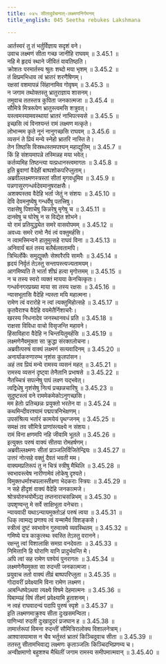 ```yaml
---
title: ०४५ सीतादुर्वचनात्-लक्ष्मणनिर्गमनम्
title_english: 045 Seetha rebukes Lakshmana

---
```



आर्तस्वरं तु तं भर्तुर्विज्ञाय सदृशं वने।  
उवाच लक्ष्मणं सीता गच्छ जानीहि राघवम् ॥ 3.45.1 ॥   
नहि मे हृदयं स्थाने जीवितं वावतिष्ठति।  
क्रोशतः परमार्तस्य श्रुतः शब्दो मया भृशम् ॥ 3.45.2 ॥   
तं क्षिप्रमभिधाव त्वं भ्रातरं शरणैषिणम्।  
रक्षसां वशमापन्नं सिंहानामिव गोवृषम् ॥ 3.45.3 ॥   
न जगाम तथोक्तस्तु भ्रातुराज्ञाय शासनम्।  
तमुवाच ततस्तत्र कुपिता जनकात्मजा ॥ 3.45.4 ॥   
सौमित्रे मित्ररूपेण भ्रातुस्त्वमसि शत्रुवत्।  
यस्त्वमस्यामवस्थायां भ्रातरं नाभिपत्स्यसे ॥ 3.45.5 ॥   
इच्छसि त्वं विनश्यन्तं रामं लक्ष्मण मत्कृते।  
लोभान्मम कृते नूनं नानुगच्छसि राघवम् ॥ 3.45.6 ॥   
व्यसनं ते प्रियं मन्ये स्नेहो भ्रातरि नास्ति ते।  
तेन तिष्ठसि विस्रब्धस्तमपश्यन् महाद्युतिम् ॥ 3.45.7 ॥   
किं हि संशयमापन्ने तस्मिन्नह मया भवेत्।  
कर्तव्यमिह तिष्ठन्त्या यत्प्रधानस्त्वमागतः ॥ 3.45.8 ॥   
इति ब्रुवाणां वैदेहीं बाष्पशोकपरिप्लुताम्।  
अब्रवील्लक्ष्मणस्त्रस्तां सीतां मृगवधूमिव ॥ 3.45.9 ॥   
पन्नगासुरगन्धर्वदेवमानुषराक्षसैः।  
अशक्यस्तव वैदेहि भर्ता जेतुं न संशयः ॥ 3.45.10 ॥   
देवि देवमनुष्येषु गन्धर्वेषु पतत्त्रिषु।  
राक्षसेषु पिशाचेषु किन्नरेषु मृगेषु च ॥ 3.45.11 ॥   
दानवेषु च घोरेषु न स विद्येत शोभने।  
यो रामं प्रतियुद्ध्येत समरे वासवोपमम् ॥ 3.45.12 ॥   
अवध्यः समरे रामो नैवं त्वं वक्तुमर्हसि।  
न त्वामस्मिन्वने हातुमुत्सहे राघवं विना ॥ 3.45.13 ॥   
अनिवार्यं बलं तस्य बलैर्बलवतामपि।  
त्रिभिर्लोकैः समुद्युक्तैः सेश्वरैरपि सामरैः ॥ 3.45.14 ॥   
हृदयं निर्वृतं तेऽस्तु सन्तापस्त्यज्यतामयम्।  
आगमिष्यति ते भार्ता शीघ्रं हत्वा मृगोत्तमम् ॥ 3.45.15 ॥   
न च तस्य स्वरो व्यक्तं मायया केनचित्कृतः।  
गन्धर्वनगरप्रख्या माया सा तस्य रक्षसः ॥ 3.45.16 ॥   
न्यासभूतासि वैदेहि न्यस्ता मयि महात्मना।  
रामेण त्वं वरारोहे न त्वां त्यक्तुमिहोत्सहे ॥ 3.45.17 ॥   
कृतवैराश्च वैदेहि वयमेतैर्निशाचरैः।  
खरस्य निधनादेव जनस्थानवधं प्रति ॥ 3.45.18 ॥   
राक्षसा विविधा वाचो विसृजन्ति महावने।  
हिंसाविहारा वैदेहि न चिन्तयितुमर्हसि ॥ 3.45.19 ॥   
लक्ष्मणेनैवमुक्ता सा क्रुद्धा संरक्तलोचना।  
अब्रवीत्परुषं वाक्यं लक्ष्मणं सत्यवादिनम् ॥ 3.45.20 ॥   
अनार्याकरुणारम्भ नृशंस कुलपांसन।  
अहं तव प्रियं मन्ये रामस्य व्यसनं महत् ॥ 3.45.21 ॥   
रामस्य व्यसनं दृष्ट्वा तेनैतानि प्रभाषसे ॥ 3.45.22 ॥   
नैतच्चित्रं सपत्नेषु पापं लक्ष्ण यद्भवेत्।  
त्वद्विधेषु नृशंसेषु नित्यं प्रच्छन्नचारिषु ॥ 3.45.23 ॥   
सुदुष्टस्त्वं वने राममेकमेकोऽनुगच्छसि।  
मम हेतोः प्रतिच्छन्नः प्रयुक्तो भरतेन वा ॥ 3.45.24 ॥   
कथमिन्दीवरश्यामं पद्मपत्रनिभेक्षणम्।  
उपसंश्रित्य भर्तारं कामयेयं पृथग्जनम् ॥ 3.45.25 ॥   
समक्षं तव सौमित्रे प्राणांस्त्यक्ष्ये न संशयः।  
रामं विना क्षणमपि नहि जीवामि भूतले ॥ 3.45.26 ॥   
इत्युक्तः परुषं वाक्यं सीतया रोमहर्षणम्।  
अब्रवील्लक्ष्मणः सीतां प्राञ्जलिर्विजितेन्द्रियः ॥ 3.45.27 ॥   
उत्तरं नोत्सहे वक्तुं दैवतं भवती मम।  
वाक्यमप्रतिरूपं तु न चित्रं स्त्रीषु मैथिलि ॥ 3.45.28 ॥   
स्वभावस्त्वेष नारीणामेवं लोकेषु दृश्यते।  
विमुक्तधर्माश्चपलास्तीक्ष्णा भेदकराः स्त्रियः ॥ 3.45.29 ॥   
न सहे हीदृशं वाक्यं वैदेहि जनकात्मजे।  
श्रोत्रयोरुभयोर्मेऽद्य तप्तनाराचसन्निभम् ॥ 3.45.30 ॥   
उपशृण्वन्तु मे सर्वे साक्षिभूता वनेचराः।  
न्यायवादी यथाऽन्यायमुक्तोऽहं परुषं त्वया ॥ 3.45.31 ॥   
धिक् त्वामद्य प्रणश्य त्वं यन्मामैवं विशङ्कसे।  
स्त्रीत्वं दुष्टं स्वभावेन गुरुवाक्ये व्यवस्थितम् ॥ 3.45.32 ॥   
गमिष्ये यत्र काकुत्स्थः स्वस्ति तेऽस्तु वरानने।  
रक्षन्तु त्वां विशालाक्षि समग्रा वनदेवताः ॥ 3.45.33 ॥   
निमित्तानि हि घोराणि यानि प्रादुर्भवन्ति मे।  
अपि त्वां सह रामेण पश्येयं पुनरागतः ॥ 3.45.34 ॥   
लक्ष्मणेनैवमुक्ता सा रुदन्ती जनकात्मजा।  
प्रयुवाच ततो वाक्यं तीव्रं बाष्पपरिप्लुता ॥ 3.45.35 ॥   
गोदावरीं प्रवेक्ष्यामि विना रामेण लक्ष्मण।  
आबन्धिष्येऽथवा त्यक्ष्ये विषमे देहमात्मनः ॥ 3.45.36 ॥   
पिबाम्यहं विषं तीक्ष्णं प्रवेक्ष्यामि हुताशनम्।  
न त्वहं राघवादन्यं पदापि पुरुषं स्पृशे ॥ 3.45.37 ॥   
इति लक्ष्मणमाक्रुश्य सीता दुःखसमन्विता।  
पाणिभ्यां रुदती दुःखादुदरं प्रजघान ह ॥ 3.45.38 ॥   
तामार्त्तरूपां विमना रुदन्तीं सौमित्रिरालोक्य विशालनेत्राम्।  
आश्वासयामास न चैव भर्तुस्तं भ्रातरं किञ्चिदुवाच सीता ॥ 3.45.39 ॥   
ततस्तु सीतामभिवाद्य लक्ष्मणः कृताञ्जलिः किञ्चिदभिप्रणम्य च।  
अन्वीक्षमाणो बहुशश्च मैथिलीं जगाम रामस्य समीपमात्मवान् ॥ 3.45.40 ॥   